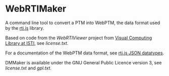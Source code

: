 # WebRTIMaker #

A command line tool to convert a PTM into WebPTM, the data format used by the [rti.js](Library/README.md) library.

Based on code from the *WebRTIViewer* project from [Visual Computing Library  at ISTI](http://vcg.isti.cnr.it/rti/webviewer.php), see *license.txt*.

For a documentation of the WebPTM data format, see [rti.js JSON datatypes](Library/README.md#RTIJS_JSONDatatypes).

DMMaker is available under the GNU General Public Licence version 3, see *license.txt* and *gpl.txt*.
